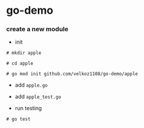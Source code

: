 # go-demo

### create a new module

- init

```shell
# mkdir apple
```

```shell
# cd apple
```

```shell
# go mod init github.com/velkoz1108/go-demo/apple
```

- add `apple.go`

- add `apple_test.go`

- run testing

```shell
# go test
```

